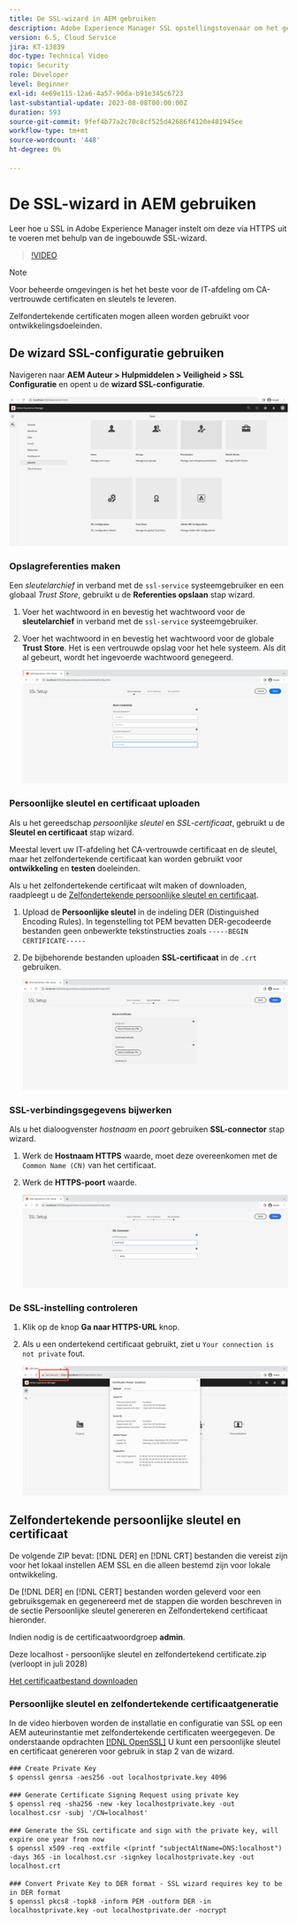 ```yaml
---
title: De SSL-wizard in AEM gebruiken
description: Adobe Experience Manager SSL opstellingstovenaar om het gemakkelijker te maken om een AEM instantie te plaatsen om over HTTPS te lopen.
version: 6.5, Cloud Service
jira: KT-13839
doc-type: Technical Video
topic: Security
role: Developer
level: Beginner
exl-id: 4e69e115-12a6-4a57-90da-b91e345c6723
last-substantial-update: 2023-08-08T00:00:00Z
duration: 593
source-git-commit: 9fef4b77a2c70c8cf525d42686f4120e481945ee
workflow-type: tm+mt
source-wordcount: '448'
ht-degree: 0%

---
```


# De SSL-wizard in AEM gebruiken

Leer hoe u SSL in Adobe Experience Manager instelt om deze via HTTPS uit te voeren met behulp van de ingebouwde SSL-wizard.

>[!VIDEO](https://video.tv.adobe.com/v/17993?quality=12&learn=on)


>[!NOTE]
>
>Voor beheerde omgevingen is het het beste voor de IT-afdeling om CA-vertrouwde certificaten en sleutels te leveren.
>
>Zelfondertekende certificaten mogen alleen worden gebruikt voor ontwikkelingsdoeleinden.

## De wizard SSL-configuratie gebruiken

Navigeren naar __AEM Auteur > Hulpmiddelen > Veiligheid > SSL Configuratie__ en opent u de __wizard SSL-configuratie__.

![wizard SSL-configuratie](assets/use-the-ssl-wizard/ssl-config-wizard.png)

### Opslagreferenties maken

Een _sleutelarchief_ in verband met de `ssl-service` systeemgebruiker en een globaal _Trust Store_, gebruikt u de __Referenties opslaan__ stap wizard.

1. Voer het wachtwoord in en bevestig het wachtwoord voor de __sleutelarchief__ in verband met de `ssl-service` systeemgebruiker.
1. Voer het wachtwoord in en bevestig het wachtwoord voor de globale __Trust Store__. Het is een vertrouwde opslag voor het hele systeem. Als dit al gebeurt, wordt het ingevoerde wachtwoord genegeerd.

   ![SSL-instelling - Referenties opslaan](assets/use-the-ssl-wizard/store-credentials.png)

### Persoonlijke sleutel en certificaat uploaden

Als u het gereedschap _persoonlijke sleutel_ en _SSL-certificaat_, gebruikt u de __Sleutel en certificaat__ stap wizard.

Meestal levert uw IT-afdeling het CA-vertrouwde certificaat en de sleutel, maar het zelfondertekende certificaat kan worden gebruikt voor __ontwikkeling__ en __testen__ doeleinden.

Als u het zelfondertekende certificaat wilt maken of downloaden, raadpleegt u de [Zelfondertekende persoonlijke sleutel en certificaat](#self-signed-private-key-and-certificate).

1. Upload de __Persoonlijke sleutel__ in de indeling DER (Distinguished Encoding Rules). In tegenstelling tot PEM bevatten DER-gecodeerde bestanden geen onbewerkte tekstinstructies zoals `-----BEGIN CERTIFICATE-----`
1. De bijbehorende bestanden uploaden __SSL-certificaat__ in de `.crt` gebruiken.

   ![SSL-instelling - Persoonlijke sleutel en certificaat](assets/use-the-ssl-wizard/privatekey-and-certificate.png)

### SSL-verbindingsgegevens bijwerken

Als u het dialoogvenster _hostnaam_ en _poort_ gebruiken __SSL-connector__ stap wizard.

1. Werk de __Hostnaam HTTPS__ waarde, moet deze overeenkomen met de `Common Name (CN)` van het certificaat.
1. Werk de __HTTPS-poort__ waarde.

   ![SSL-instelling - SSL-verbindingsgegevens](assets/use-the-ssl-wizard/ssl-connector-details.png)

### De SSL-instelling controleren

1. Klik op de knop __Ga naar HTTPS-URL__ knop.
1. Als u een ondertekend certificaat gebruikt, ziet u `Your connection is not private` fout.

   ![SSL-instelling - AEM verifiëren via HTTPS](assets/use-the-ssl-wizard/verify-aem-over-ssl.png)

## Zelfondertekende persoonlijke sleutel en certificaat

De volgende ZIP bevat: [!DNL DER] en [!DNL CRT] bestanden die vereist zijn voor het lokaal instellen AEM SSL en die alleen bestemd zijn voor lokale ontwikkeling.

De [!DNL DER] en [!DNL CERT] bestanden worden geleverd voor een gebruiksgemak en gegenereerd met de stappen die worden beschreven in de sectie Persoonlijke sleutel genereren en Zelfondertekend certificaat hieronder.

Indien nodig is de certificaatwoordgroep **admin**.

Deze localhost - persoonlijke sleutel en zelfondertekend certificate.zip (verloopt in juli 2028)

[Het certificaatbestand downloaden](assets/use-the-ssl-wizard/certificate.zip)

### Persoonlijke sleutel en zelfondertekende certificaatgeneratie

In de video hierboven worden de installatie en configuratie van SSL op een AEM auteurinstantie met zelfondertekende certificaten weergegeven. De onderstaande opdrachten [[!DNL OpenSSL]](https://www.openssl.org/) U kunt een persoonlijke sleutel en certificaat genereren voor gebruik in stap 2 van de wizard.

```shell
### Create Private Key
$ openssl genrsa -aes256 -out localhostprivate.key 4096

### Generate Certificate Signing Request using private key
$ openssl req -sha256 -new -key localhostprivate.key -out localhost.csr -subj '/CN=localhost'

### Generate the SSL certificate and sign with the private key, will expire one year from now
$ openssl x509 -req -extfile <(printf "subjectAltName=DNS:localhost") -days 365 -in localhost.csr -signkey localhostprivate.key -out localhost.crt

### Convert Private Key to DER format - SSL wizard requires key to be in DER format
$ openssl pkcs8 -topk8 -inform PEM -outform DER -in localhostprivate.key -out localhostprivate.der -nocrypt
```
